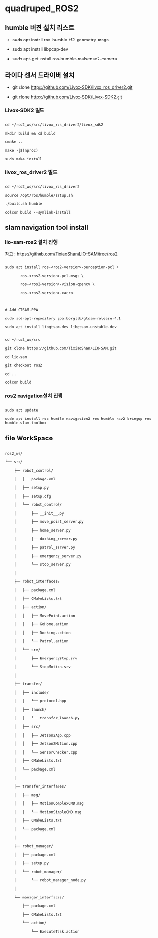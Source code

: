 # quadruped_ROS2

 

## humble 버전 설치 리스트



- sudo apt install ros-humble-tf2-geometry-msgs

- sudo apt install libpcap-dev

- sudo apt-get install ros-humble-realsense2-camera



## 라이다 센서 드라이버 설치



- git clone https://github.com/Livox-SDK/livox_ros_driver2.git

- git clone https://github.com/Livox-SDK/Livox-SDK2.git





### Livox-SDK2 빌드



```

cd ~/ros2_ws/src/livox_ros_driver2/livox_sdk2

mkdir build && cd build

cmake ..

make -j$(nproc)

sudo make install

```



### livox_ros_driver2 빌드



```

cd ~/ros2_ws/src/livox_ros_driver2

source /opt/ros/humble/setup.sh

./build.sh humble

colcon build --symlink-install

```



## slam navigation tool install



### lio-sam-ros2 설치 진행



참고 : https://github.com/TixiaoShan/LIO-SAM/tree/ros2



```

sudo apt install ros-<ros2-version>-perception-pcl \

  	   ros-<ros2-version>-pcl-msgs \

  	   ros-<ros2-version>-vision-opencv \

  	   ros-<ros2-version>-xacro



# Add GTSAM-PPA

sudo add-apt-repository ppa:borglab/gtsam-release-4.1

sudo apt install libgtsam-dev libgtsam-unstable-dev

```



```

cd ~/ros2_ws/src

git clone https://github.com/TixiaoShan/LIO-SAM.git

cd lio-sam

git checkout ros2

cd ..

colcon build

```



### ros2 navigation설치 진행



```

sudo apt update

sudo apt install ros-humble-navigation2 ros-humble-nav2-bringup ros-humble-slam-toolbox

```



## file WorkSpace



```

ros2_ws/

└── src/

    ├── robot_control/

    │   ├── package.xml

    │   ├── setup.py

    │   ├── setup.cfg

    │   └── robot_control/

    │       ├── __init__.py

    │       ├── move_point_server.py

    │       ├── home_server.py

    │       ├── docking_server.py

    │       ├── patrol_server.py

    │       ├── emergency_server.py

    │       └── stop_server.py

    │

    ├── robot_interfaces/

    │   ├── package.xml

    │   ├── CMakeLists.txt

    │   ├── action/

    │   │   ├── MovePoint.action

    │   │   ├── GoHome.action

    │   │   ├── Docking.action

    │   │   └── Patrol.action

    │   └── srv/

    │       ├── EmergencyStop.srv

    │       └── StopMotion.srv

    │

    ├── transfer/ 

    │   ├── include/

    │   │   └── protocol.hpp

    │   ├── launch/

    │   │   └── transfer_launch.py

    │   ├── src/

    │   │   ├── Jetson2App.cpp

    │   │   ├── Jetson2Motion.cpp

    │   │   └── SensorChecker.cpp

    │   ├── CMakeLists.txt

    │   └── package.xml

    │

    │── transfer_interfaces/

    │   ├── msg/

    │   │   ├── MotionComplexCMD.msg

    │   │   └── MotionSimpleCMD.msg

    │   ├── CMakeLists.txt

    │   └── package.xml

    │

    ├── robot_manager/

    │   ├── package.xml

    │   ├── setup.py

    │   └── robot_manager/

    │       └── robot_manager_node.py

    │

    └── manager_interfaces/

        ├── package.xml

        ├── CMakeLists.txt

        └── action/

            └── ExecuteTask.action

```